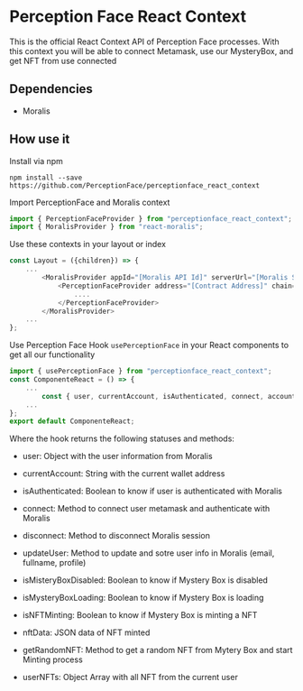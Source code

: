 # Perception Face React Context
This is the official React Context API of Perception Face processes. With this context you will be able to connect Metamask, use our MysteryBox, and get NFT from use connected

## Dependencies
- Moralis

## How use it
Install via npm
```shell
npm install --save https://github.com/PerceptionFace/perceptionface_react_context
```

Import PerceptionFace and Moralis context
```js
import { PerceptionFaceProvider } from "perceptionface_react_context";
import { MoralisProvider } from "react-moralis";
```

Use these contexts in your layout or index

```js
const Layout = ({children}) => {
    ...
        <MoralisProvider appId="[Moralis API Id]" serverUrl="[Moralis Server URL]">
            <PerceptionFaceProvider address="[Contract Address]" chain="[Chain name]">
                ....
            </PerceptionFaceProvider>
        </MoralisProvider>
    ...
};
```

Use Perception Face Hook `usePerceptionFace` in your React components to get all our functionality

```js
import { usePerceptionFace } from "perceptionface_react_context";
const ComponenteReact = () => {
    ...
        const { user, currentAccount, isAuthenticated, connect, account, disconnect, updateUser, isMisteryBoxDisabled, isMisteryBoxLoading, isNFTMinting, nftData, getRandomNFT, userNFTs } = useMysteryBox();
    ...
};
export default ComponenteReact;
```

Where the hook returns the following statuses and methods:

- user: Object with the user information from Moralis

- currentAccount: String with the current wallet address

- isAuthenticated: Boolean to know if user is authenticated with Moralis

- connect: Method to connect user metamask and authenticate with Moralis

- disconnect: Method to disconnect Moralis session

- updateUser: Method to update and sotre user info in Moralis (email, fullname, profile)

- isMisteryBoxDisabled: Boolean to know if Mystery Box is disabled

- isMysteryBoxLoading: Boolean to know if Mystery Box is loading

- isNFTMinting: Boolean to know if Mystery Box is minting a NFT

- nftData: JSON data of NFT minted

- getRandomNFT: Method to get a random NFT from Mytery Box and start Minting process

- userNFTs: Object Array with all NFT from the current user



